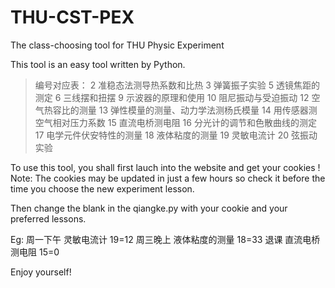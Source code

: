 # THU-CST-PEX

The class-choosing tool for THU Physic Experiment

This tool is an easy tool written by Python.

> 编号对应表： 
> 2 准稳态法测导热系数和比热
> 3 弹簧振子实验
> 5 透镜焦距的测定
> 6 三线摆和扭摆
> 9 示波器的原理和使用
> 10 阻尼振动与受迫振动
> 12 空气热容比的测量
> 13 弹性模量的测量、动力学法测杨氏模量
> 14 用传感器测空气相对压力系数
> 15 直流电桥测电阻
> 16 分光计的调节和色散曲线的测定
> 17 电学元件伏安特性的测量
> 18 液体粘度的测量
> 19 灵敏电流计
> 20 弦振动实验

To use this tool, you shall first lauch into the website and get your cookies !
Note: The cookies may be updated in just a few hours so check it before the time you choose the new experiment lesson.

Then change the blank in the qiangke.py with your cookie and your preferred lessons.

Eg:
周一下午 灵敏电流计 19=12
周三晚上 液体粘度的测量 18=33
退课 直流电桥测电阻 15=0

Enjoy yourself!
